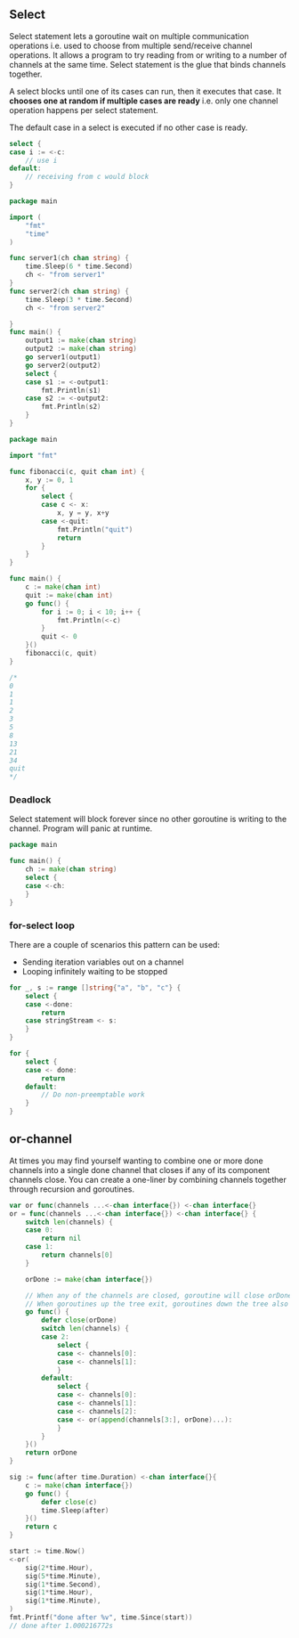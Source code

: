 ## Select

Select statement lets a goroutine wait on multiple communication operations i.e. used to choose from multiple send/receive channel operations. It allows a program to try reading from or writing to a number of channels at the same time. Select statement is the glue that binds channels together.

A select blocks until one of its cases can run, then it executes that case. It **chooses one at random if multiple cases are ready** i.e. only one channel operation happens per select statement.

The default case in a select is executed if no other case is ready.

```go
select {
case i := <-c:
    // use i
default:
    // receiving from c would block
}
```

```go
package main

import (
    "fmt"
    "time"
)

func server1(ch chan string) {
    time.Sleep(6 * time.Second)
    ch <- "from server1"
}
func server2(ch chan string) {
    time.Sleep(3 * time.Second)
    ch <- "from server2"

}
func main() {
    output1 := make(chan string)
    output2 := make(chan string)
    go server1(output1)
    go server2(output2)
    select {
    case s1 := <-output1:
        fmt.Println(s1)
    case s2 := <-output2:
        fmt.Println(s2)
    }
}
```

```go
package main

import "fmt"

func fibonacci(c, quit chan int) {
	x, y := 0, 1
	for {
		select {
		case c <- x:
			x, y = y, x+y
		case <-quit:
			fmt.Println("quit")
			return
		}
	}
}

func main() {
	c := make(chan int)
	quit := make(chan int)
	go func() {
		for i := 0; i < 10; i++ {
			fmt.Println(<-c)
		}
		quit <- 0
	}()
	fibonacci(c, quit)
}

/*
0
1
1
2
3
5
8
13
21
34
quit
*/
```

### Deadlock

Select statement will block forever since no other goroutine is writing to the channel. Program will panic at runtime.

```go
package main

func main() {
    ch := make(chan string)
    select {
    case <-ch:
    }
}
```

### for-select loop

There are a couple of scenarios this pattern can be used:

- Sending iteration variables out on a channel
- Looping infinitely waiting to be stopped

```go
for _, s := range []string{"a", "b", "c"} {
    select {
    case <-done:
        return
    case stringStream <- s:
    }
}
```

```go
for {
    select {
    case <- done:
        return
    default:
        // Do non-preemptable work
    }
}
```

## or-channel

At times you may find yourself wanting to combine one or more done channels into a single done channel that closes if any of its component channels close. You can create a one-liner by combining channels together through recursion and goroutines.

```go
var or func(channels ...<-chan interface{}) <-chan interface{}
or = func(channels ...<-chan interface{}) <-chan interface{} {
    switch len(channels) {
    case 0:
        return nil
    case 1:
        return channels[0]
    }

    orDone := make(chan interface{})

    // When any of the channels are closed, goroutine will close orDone channel
    // When goroutines up the tree exit, goroutines down the tree also exit
    go func() {
        defer close(orDone)
        switch len(channels) {
        case 2:
            select {
            case <- channels[0]:
            case <- channels[1]:
            }
        default:
            select {
            case <- channels[0]:
            case <- channels[1]:
            case <- channels[2]:
            case <- or(append(channels[3:], orDone)...):
            }
        }
    }()
    return orDone
}
```

```go
sig := func(after time.Duration) <-chan interface{}{
    c := make(chan interface{})
    go func() {
        defer close(c)
        time.Sleep(after)
    }()
    return c
}

start := time.Now()
<-or(
    sig(2*time.Hour),
    sig(5*time.Minute),
    sig(1*time.Second),
    sig(1*time.Hour),
    sig(1*time.Minute),
)
fmt.Printf("done after %v", time.Since(start))
// done after 1.000216772s
```
